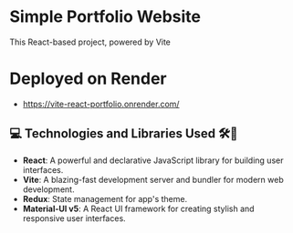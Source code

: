 # Simple Portfolio Website

This React-based project, powered by Vite

# Deployed on Render
- https://vite-react-portfolio.onrender.com/

## 💻 Technologies and Libraries Used 🛠🚀
- **React**: A powerful and declarative JavaScript library for building user interfaces.
- **Vite**: A blazing-fast development server and bundler for modern web development.
- **Redux**: State management for app's theme.
- **Material-UI v5**: A React UI framework for creating stylish and responsive user interfaces.
